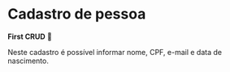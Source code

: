 # Cadastro de pessoa
**First CRUD** 🤞

Neste cadastro é possível informar nome, CPF, e-mail e data de nascimento.


